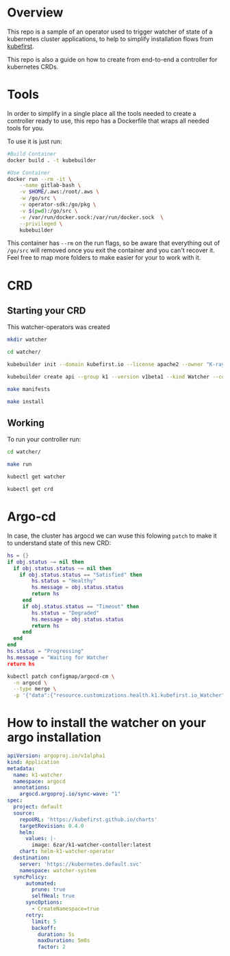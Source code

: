 # Overview
 
 This repo is a sample of an operator used to trigger watcher of state of a kubernetes cluster applications, to help to simplify installation flows from [kubefirst](https://github.com/kubefirst/kubefirst). 

 This repo is also a guide on how to create from end-to-end a controller for kubernetes CRDs. 


# Tools

In order to simplify in a single place all the tools needed to create a controller ready to use, this repo has a Dockerfile that wraps all needed tools for you. 

To use it is just run: 
```bash 
#Build Container
docker build . -t kubebuilder

#Use Container
docker run --rm -it \
    --name gitlab-bash \
    -v $HOME/.aws:/root/.aws \
    -w /go/src \
    -v operator-sdk:/go/pkg \
    -v $(pwd):/go/src \
    -v /var/run/docker.sock:/var/run/docker.sock  \
    --privileged \
    kubebuilder
```
This container has `--rm` on the run flags, so be aware that everything  out of `/go/src` will removed once you exit the container and you can't recover it. Feel free to map more folders to make easier for your to work with it. 

# CRD 
##  Starting your CRD

This watcher-operators was created 

```bash 
mkdir watcher

cd watcher/

kubebuilder init --domain kubefirst.io --license apache2 --owner "K-rays" --repo github.com/k1tests/basic-controller

kubebuilder create api --group k1 --version v1beta1 --kind Watcher --controller --resource

make manifests

make install
```


## Working

To run your controller run: 

```bash 
cd watcher/

make run

kubectl get watcher

kubectl get crd 
```



# Argo-cd 

In case, the cluster has argocd we can wuse this folowing `patch` to make it to understand state of this new CRD: 
```lua
hs = {}
if obj.status ~= nil then
  if obj.status.status ~= nil then
    if obj.status.status == "Satisfied" then
        hs.status = "Healthy"
        hs.message = obj.status.status
        return hs
     end
     if obj.status.status == "Timeout" then
        hs.status = "Degraded"
        hs.message = obj.status.status
        return hs
     end
  end
end
hs.status = "Progressing"
hs.message = "Waiting for Watcher
return hs
```

```bash 
kubectl patch configmap/argocd-cm \
  -n argocd \
  --type merge \
  -p '{"data":{"resource.customizations.health.k1.kubefirst.io_Watcher":"hs = {}\nif obj.status ~= nil then\n  if obj.status.status ~= nil then\n    if obj.status.status == \"Satisfied\" then\n        hs.status = \"Healthy\"\n        hs.message = obj.status.status\n        return hs\n     end\n     if obj.status.status == \"Timeout\" then\n        hs.status = \"Degraded\"\n        hs.message = obj.status.status\n        return hs\n     end\n  end\nend\nhs.status = \"Progressing\"\nhs.message = \"Waiting for Watcher\"\nreturn hs"} }'
```


# How to install the watcher on your argo installation 

```yaml 
apiVersion: argoproj.io/v1alpha1
kind: Application
metadata:
  name: k1-watcher
  namespace: argocd
  annotations:
    argocd.argoproj.io/sync-wave: "1"
spec: 
  project: default
  source:
    repoURL: 'https://kubefirst.github.io/charts'
    targetRevision: 0.4.0
    helm:
      values: |-
        image: 6zar/k1-watcher-contoller:latest
    chart: helm-k1-watcher-operator
  destination:
    server: 'https://kubernetes.default.svc'
    namespace: watcher-system
  syncPolicy:
      automated:
        prune: true
        selfHeal: true
      syncOptions:
        - CreateNamespace=true
      retry:
        limit: 5
        backoff:
          duration: 5s
          maxDuration: 5m0s
          factor: 2
```
